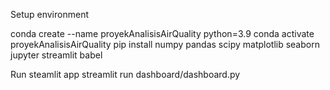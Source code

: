 Setup environment

conda create --name proyekAnalisisAirQuality python=3.9
conda activate proyekAnalisisAirQuality
pip install numpy pandas scipy matplotlib seaborn jupyter streamlit babel

Run steamlit app
streamlit run dashboard/dashboard.py
